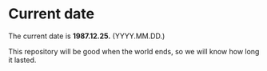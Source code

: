 # Current date

The current date is **1987.12.25.** (YYYY.MM.DD.)

This repository will be good when the world ends, so we will know how long it lasted.